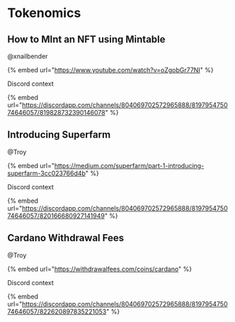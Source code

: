 # Tokenomics

## How to MInt an NFT using Mintable

@xnailbender

{% embed url="https://www.youtube.com/watch?v=oZgobGr77NI" %}

Discord context

{% embed url="https://discordapp.com/channels/804069702572965888/819795475074646057/819828732390146078" %}



## Introducing Superfarm

@Troy

{% embed url="https://medium.com/superfarm/part-1-introducing-superfarm-3cc023766d4b" %}

Discord context

{% embed url="https://discordapp.com/channels/804069702572965888/819795475074646057/820166680927141949" %}

## Cardano Withdrawal Fees

@Troy

{% embed url="https://withdrawalfees.com/coins/cardano" %}

Discord context

{% embed url="https://discordapp.com/channels/804069702572965888/819795475074646057/822620897835221053" %}



